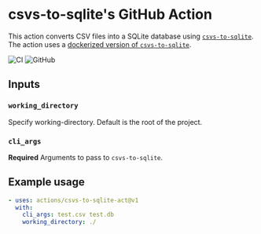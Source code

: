 # csvs-to-sqlite's GitHub Action

This action converts CSV files into a SQLite database using [`csvs-to-sqlite`](https://github.com/simonw/csvs-to-sqlite).
The action uses a [dockerized version of `csvs-to-sqlite`](https://github.com/shihanng/csvs-to-sqlite-docker).

![CI](https://github.com/shihanng/csvs-to-sqlite-act/workflows/Tests/badge.svg)
![GitHub](https://img.shields.io/github/license/shihanng/csvs-to-sqlite-act)

## Inputs

### `working_directory`

Specify working-directory. Default is the root of the project.

### `cli_args`

**Required** Arguments to pass to `csvs-to-sqlite`.

## Example usage

```yml
- uses: actions/csvs-to-sqlite-act@v1
  with:
    cli_args: test.csv test.db
    working_directory: ./
```
